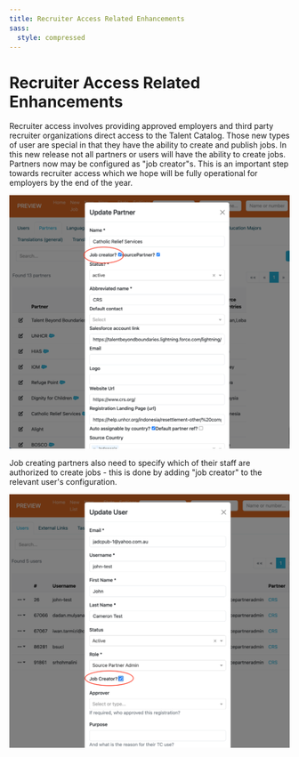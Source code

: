 ```yaml
---
title: Recruiter Access Related Enhancements
sass:
  style: compressed
---
```


# Recruiter Access Related Enhancements

Recruiter access involves providing approved employers and third party recruiter organizations direct access to
the Talent Catalog. Those new types of user are special in that they have the ability to create 
and publish jobs. 
In this new release not all partners or users will have the ability to create jobs. 
Partners now may be configured as "job creator"s. This is an important step towards recruiter 
access which we hope will be fully operational for employers by the end of the year. 

  <a href="./v210/recruiter_access_related_enhancements" class="card">
    <img src="./../assets/images/v210/JobCreator.png" alt="Job Creator Partner" class="card-image">
  </a>


Job creating partners also need to specify which of their staff are authorized to create jobs - 
this is done by adding "job creator" to the relevant user's configuration.  

<div class="card-image-container">
  <img src="./../assets/images/v210/JobCreatorUser.png" alt="Job Creator User" class="card-image">
</div>
